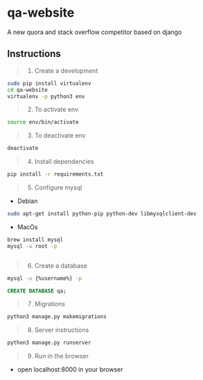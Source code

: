 # qa-website
A new quora and stack overflow competitor based on django


## Instructions
> 1. Create a development 
```sh
sudo pip install virtualenv
cd qa-website
virtualenv -p python3 env
```
> 2. To activate env
```sh
source env/bin/activate
```
> 3. To deactivate env
```sh
deactivate
```
> 4. Install dependencies
```sh
pip install -r requirements.txt
```
> 5. Configure mysql

+ Debian
```sh
sudo apt-get install python-pip python-dev libmysqlclient-dev
```
+ MacOs
```sh
brew install mysql
mysql -u root -p
```
```sql
```
> 6. Create a database

```sh
mysql -u {%username%} -p
```

```sql
CREATE DATABASE qa;
```
> 7. Migrations
```sh
python3 manage.py makemigrations
```

> 8. Server instructions

```sh
python3 manage.py runserver 
```


> 9. Run in the browser
+ open localhost:8000 in your browser 
